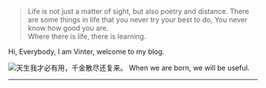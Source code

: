 > Life is not just a matter of sight, but also poetry and distance. 
> There are some things in life that you never try your best to do, You never know how good you are.    
> Where there is life, there is learning.


Hi, Everybody, I am Vinter, welcome to my blog.

<!-- ##### Talks -->

<!-- - [Upgrading to Progressive Web Apps][9] · [JSConf China Shanghai 2017](http://2017.jsconf.cn/)
- Building Progressive Web Apps · [CSDI Guangzhou 2017](http://www.csdisummit.com/)
- The State of Progressive Web App · GDG IO Redux Beijing 2017
- PWA Rehashing · Baidu HQ Beijing 2017
- [Service Worker 101][5] · GDG DevFest Beijing 2016
- [Progressive Web Apps][4] · QCon Shanghai 2016
- Progressive Web App in my POV · GDG IO Redux Beijing 2016
- [CSS Still Sucks 2015][2] · 2015
- [JavaScript Modularization Journey][1] · 2015



[1]: //huangxuan.me/2015/07/09/js-module-7day/
[2]: //huangxuan.me/2015/12/28/css-sucks-2015/
[3]: //huangxuan.me/2016/06/05/pwa-in-my-pov/
[4]: //huangxuan.me/2016/10/20/pwa-qcon2016/
[5]: //huangxuan.me/2016/11/20/sw-101-gdgdf/
[6]: https://yanshuo.io/assets/player/?deck=58ac8598b123db0067292f92 "PWA Rehashing"
[7]: https://yanshuo.io/assets/player/?deck=593ad6fbfe88c2006a0a0d6d "The State of PWA"
[8]: https://yanshuo.io/assets/player/?deck=594d673d570c357d0698a950 "Building PWA"
[9]: //huangxuan.me/jsconfcn2017/ -->

<!-- * [Simple and useful canvas library —— Fabric.js][1]
* [introducing SSH][2] -->

![天生我才必有用，千金散尽还复来。](http://vinter.oss-cn-shenzhen.aliyuncs.com/blog/jiangjinjiu.jpg "将进酒")
When we are born, we will be useful. 

---


<!-- [1]: //www.vinterx.com/2018/11/18/canvas-fabric/
[2]: //www.vinterx.com/2018/11/05/two-ssh-in-pc-git/ -->